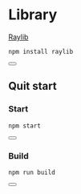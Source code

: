 # Library
[Raylib](https://github.com/RobLoach/node-raylib)
<div class="code-box">
  <pre><code>npm install raylib</code></pre>
  <button onclick="copyCode(this)"></button>
</div>

## Quit start
### Start
<div class="code-box">
  <pre><code>npm start</code></pre>
  <button onclick="copyCode(this)"></button>
</div>

### Build
<div class="code-box">
  <pre><code>npm run build</code></pre>
  <button onclick="copyCode(this)"></button>
</div>
